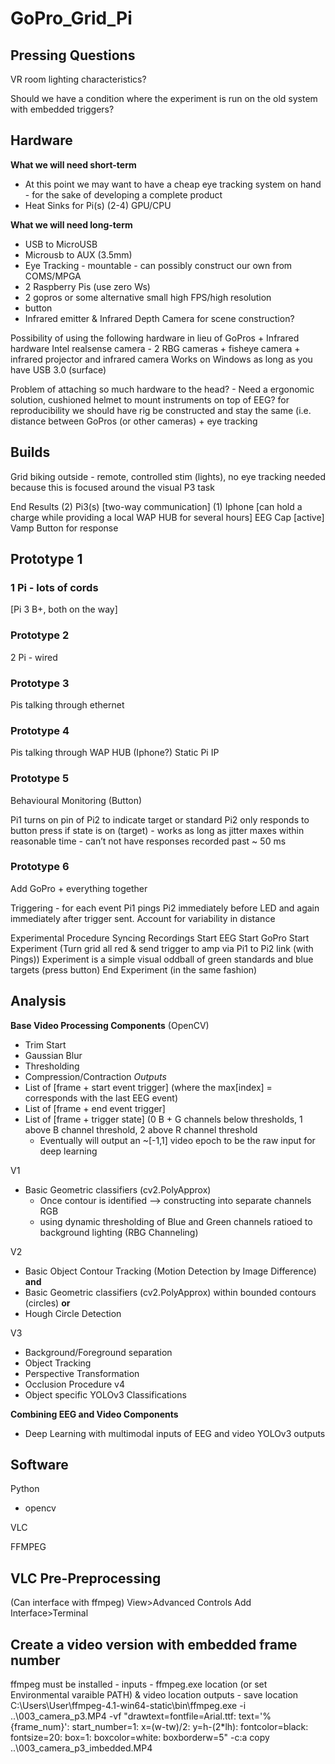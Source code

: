 # GoPro_Grid_Pi
## Pressing Questions
VR room lighting characteristics?

Should we have a condition where the experiment is run on the old system with embedded triggers?


## Hardware
**What we will need short-term**
- At this point we may want to have a cheap eye tracking system on hand - for the sake of developing a complete product
- Heat Sinks for Pi(s) (2-4) GPU/CPU

**What we will need long-term**
- USB to MicroUSB
- Microusb to AUX (3.5mm)
- Eye Tracking - mountable - can possibly construct our own from COMS/MPGA
- 2 Raspberry Pis (use zero Ws)
- 2 gopros or some alternative small high FPS/high resolution
- button
- Infrared emitter & Infrared Depth Camera for scene construction?

Possibility of using the following hardware in lieu of GoPros + Infrared hardware
	Intel realsense camera - 2 RBG cameras + fisheye camera + infrared projector and infrared camera
		Works on Windows as long as you have USB 3.0 (surface)

Problem of attaching so much hardware to the head? - Need a ergonomic solution, cushioned helmet to mount instruments on top of EEG? 
	for reproducibility we should have rig be constructed and stay the same (i.e. distance between GoPros (or other cameras) + eye 		tracking
	 
## Builds

Grid 
biking outside - remote, controlled stim (lights), no eye tracking needed because this is focused around the visual P3 task

End Results
(2) Pi3(s) [two-way communication]
(1) Iphone [can hold a charge while providing a local WAP HUB for several hours]
EEG Cap [active]
Vamp
Button for response


## Prototype 1
### 1 Pi - lots of cords 
[Pi 3 B+, both on the way]

### Prototype 2
2 Pi - wired

### Prototype 3 
Pis talking through ethernet

### Prototype 4
Pis talking through WAP HUB (Iphone?)
Static Pi IP

### Prototype 5 
Behavioural Monitoring (Button)

Pi1 turns on pin of Pi2 to indicate target or standard
Pi2 only responds to button press if state is on (target) - works as long as jitter maxes within reasonable time - can’t not have responses recorded past ~ 50 ms

### Prototype 6
Add GoPro + everything together

Triggering - for each event Pi1 pings Pi2 immediately before LED and again immediately after trigger sent. Account for variability in distance

Experimental Procedure
Syncing Recordings
Start EEG 
Start GoPro
Start Experiment (Turn grid all red & send trigger to amp via Pi1 to Pi2 link (with Pings))
Experiment is a simple visual oddball of green standards and blue targets (press button)
End Experiment (in the same fashion)


## Analysis 

**Base Video Processing Components** (OpenCV)
- Trim Start
- Gaussian Blur
- Thresholding 
- Compression/Contraction
*Outputs*
- List of [frame + start event trigger] (where the max[index] = corresponds with the last EEG event)
- List of [frame + end event trigger]
- List of [frame + trigger state] (0 B + G channels below thresholds, 1 above B channel threshold, 2 above R channel threshold
	- Eventually will output an ~[-1,1] video epoch to be the raw input for deep learning
	
V1
- Basic Geometric classifiers (cv2.PolyApprox)
	- Once contour is identified --> constructing into separate channels RGB
	- using dynamic thresholding of Blue and Green channels ratioed to background lighting (RBG Channeling)
	
V2
- Basic Object Contour Tracking (Motion Detection by Image Difference)
**and**
- Basic Geometric classifiers (cv2.PolyApprox) within bounded contours (circles)
**or**
- Hough Circle Detection

V3
- Background/Foreground separation
- Object Tracking
- Perspective Transformation
- Occlusion Procedure
v4
 - Object specific YOLOv3 Classifications

**Combining EEG and Video Components**
- Deep Learning with multimodal inputs of EEG and video YOLOv3 outputs

## Software
Python
- opencv

VLC

FFMPEG
	
## VLC Pre-Preprocessing
(Can interface with ffmpeg)
View>Advanced Controls
Add Interface>Terminal

## Create a video version with embedded frame number
ffmpeg must be installed - 
inputs - ffmpeg.exe location (or set Environmental varaible PATH) & video location
outputs - save location
C:\\Users\\User\\ffmpeg-4.1-win64-static\\bin\\ffmpeg.exe -i ..\003_camera_p3.MP4 -vf "drawtext=fontfile=Arial.ttf: text='%{frame_num}': start_number=1: x=(w-tw)/2: y=h-(2*lh): fontcolor=black: fontsize=20: box=1: boxcolor=white: boxborderw=5" -c:a copy ..\003_camera_p3_imbedded.MP4
